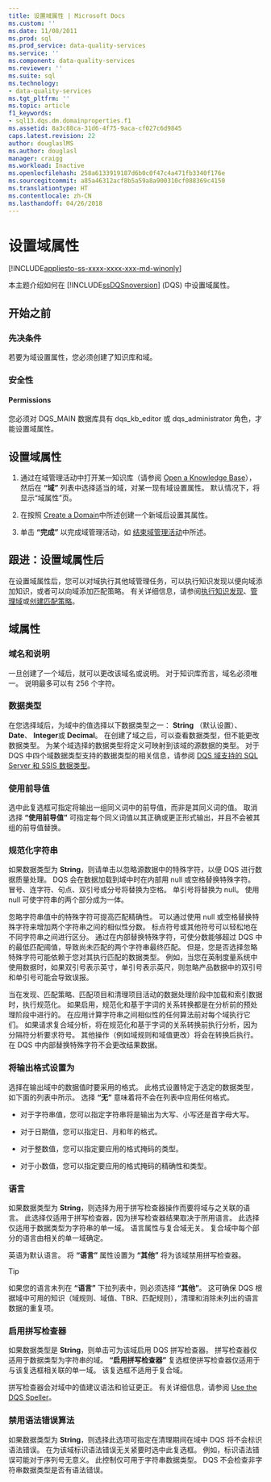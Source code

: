 ```yaml
---
title: 设置域属性 | Microsoft Docs
ms.custom: ''
ms.date: 11/08/2011
ms.prod: sql
ms.prod_service: data-quality-services
ms.service: ''
ms.component: data-quality-services
ms.reviewer: ''
ms.suite: sql
ms.technology:
- data-quality-services
ms.tgt_pltfrm: ''
ms.topic: article
f1_keywords:
- sql13.dqs.dm.domainproperties.f1
ms.assetid: 8a3c88ca-31d6-4f75-9aca-cf027c6d9845
caps.latest.revision: 22
author: douglaslMS
ms.author: douglasl
manager: craigg
ms.workload: Inactive
ms.openlocfilehash: 258a6133919187d6b0c0f47c4a471fb3340f176e
ms.sourcegitcommit: a85a46312acf8b5a59a8a900310cf088369c4150
ms.translationtype: HT
ms.contentlocale: zh-CN
ms.lasthandoff: 04/26/2018
---
```

# <a name="set-domain-properties"></a>设置域属性

[!INCLUDE[appliesto-ss-xxxx-xxxx-xxx-md-winonly](../includes/appliesto-ss-xxxx-xxxx-xxx-md-winonly.md)]

  本主题介绍如何在 [!INCLUDE[ssDQSnoversion](../includes/ssdqsnoversion-md.md)] (DQS) 中设置域属性。  
  
##  <a name="BeforeYouBegin"></a> 开始之前  
  
###  <a name="Prerequisites"></a> 先决条件  
 若要为域设置属性，您必须创建了知识库和域。  
  
###  <a name="Security"></a> 安全性  
  
####  <a name="Permissions"></a> Permissions  
 您必须对 DQS_MAIN 数据库具有 dqs_kb_editor 或 dqs_administrator 角色，才能设置域属性。  
  
##  <a name="Set"></a> 设置域属性  
  
1.  通过在域管理活动中打开某一知识库（请参阅 [Open a Knowledge Base](../data-quality-services/open-a-knowledge-base.md)），然后在 **“域”** 列表中选择适当的域，对某一现有域设置属性。 默认情况下，将显示“域属性”页。  
  
2.  在按照 [Create a Domain](../data-quality-services/create-a-domain.md)中所述创建一个新域后设置其属性。  
  
3.  单击 **“完成”** 以完成域管理活动，如 [结束域管理活动](http://msdn.microsoft.com/library/ab6505ad-3090-453b-bb01-58435e7fa7c0)中所述。  
  
##  <a name="FollowUp"></a> 跟进：设置域属性后  
 在设置域属性后，您可以对域执行其他域管理任务，可以执行知识发现以便向域添加知识，或者可以向域添加匹配策略。 有关详细信息，请参阅[执行知识发现](../data-quality-services/perform-knowledge-discovery.md)、[管理域](../data-quality-services/managing-a-domain.md)或[创建匹配策略](../data-quality-services/create-a-matching-policy.md)。  
  
##  <a name="Properties"></a> 域属性  
  
###  <a name="Name"></a> 域名和说明  
 一旦创建了一个域后，就可以更改该域名或说明。 对于知识库而言，域名必须唯一。 说明最多可以有 256 个字符。  
  
###  <a name="Type"></a> 数据类型  
 在您选择域后，为域中的值选择以下数据类型之一： **String** （默认设置）、 **Date**、 **Integer**或 **Decimal**。 在创建了域之后，可以查看数据类型，但不能更改数据类型。 为某个域选择的数据类型将定义可映射到该域的源数据的类型。 对于 DQS 中四个域数据类型支持的数据类型的相关信息，请参阅 [DQS 域支持的 SQL Server 和 SSIS 数据类型](../data-quality-services/supported-sql-server-and-ssis-data-types-for-dqs-domains.md)。  
  
###  <a name="Leading"></a> 使用前导值  
 选中此复选框可指定将输出一组同义词中的前导值，而非是其同义词的值。 取消选择 **“使用前导值”** 可指定每个同义词值以其正确或更正形式输出，并且不会被其组的前导值替换。  
  
###  <a name="Normalize"></a> 规范化字符串  
 如果数据类型为 **String**，则请单击以忽略源数据中的特殊字符，以便 DQS 进行数据质量处理。 DQS 会在数据加载到域中时在内部用 null 或空格替换特殊字符。 冒号、连字符、句点、双引号或分号将替换为空格。 单引号将替换为 null。 使用 null 可使字符串的两个部分成为一体。  
  
 忽略字符串值中的特殊字符可提高匹配精确性。 可以通过使用 null 或空格替换特殊字符来增加两个字符串之间的相似性分数。 标点符号或其他符号可以轻松地在不同字符串之间进行区分。 通过在内部替换特殊字符，可使分数能够超过 DQS 中的最低匹配阈值，导致尚未匹配的两个字符串最终匹配。 但是，您是否选择忽略特殊字符可能依赖于您对其执行匹配的数据类型。 例如，当您在英制度量系统中使用数据时，如果双引号表示英寸，单引号表示英尺，则忽略产品数据中的双引号和单引号可能会导致误报。  
  
 当在发现、匹配策略、匹配项目和清理项目活动的数据处理阶段中加载和索引数据时，执行规范化。 如果启用，规范化和基于字词的关系转换都是在分析前的预处理阶段中进行的。 在应用计算字符串之间相似性的任何算法前对每个域执行它们。 如果请求复合域分析，将在规范化和基于字词的关系转换前执行分析，因为分隔符分析要求符号。 其他操作（例如域规则和域值更改）将会在转换后执行。 在 DQS 中内部替换特殊字符不会更改结果数据。  
  
###  <a name="Format"></a> 将输出格式设置为  
 选择在输出域中的数据值时要采用的格式。 此格式设置特定于选定的数据类型，如下面的列表中所示。 选择 **“无”** 意味着将不会在列表中应用任何格式。  
  
-   对于字符串值，您可以指定字符串将是输出为大写、小写还是首字母大写。  
  
-   对于日期值，您可以指定日、月和年的格式。  
  
-   对于整数值，您可以指定要应用的格式掩码的类型。  
  
-   对于小数值，您可以指定要应用的格式掩码的精确性和类型。  
  
###  <a name="Language"></a> 语言  
 如果数据类型为 **String**，则选择为用于拼写检查器操作而要将域与之关联的语言。 此选择仅适用于拼写检查器，因为拼写检查器结果取决于所用语言。 此选择仅适用于数据类型为字符串的单一域。 语言属性与复合域无关。 复合域中每个部分的语言由相关的单一域确定。  
  
 英语为默认语言。 将 **“语言”** 属性设置为 **“其他”** 将为该域禁用拼写检查器。  
  
> [!TIP]  
>  如果您的语言未列在 **“语言”** 下拉列表中，则必须选择 **“其他”**。 这可确保 DQS 根据域中可用的知识（域规则、域值、TBR、匹配规则），清理和消除未列出的语言数据的重复项。  
  
###  <a name="Speller"></a> 启用拼写检查器  
 如果数据类型是 **String**，则单击可为该域启用 DQS 拼写检查器。 拼写检查器仅适用于数据类型为字符串的域。 **“启用拼写检查器”** 复选框使拼写检查器仅适用于与该复选框相关联的单一域。 该复选框不适用于复合域。  
  
 拼写检查器会对域中的值建议语法和验证更正。 有关详细信息，请参阅 [Use the DQS Speller](../data-quality-services/use-the-dqs-speller.md)。  
  
###  <a name="Syntax"></a> 禁用语法错误算法  
 如果数据类型为 **String**，则选择此选项可指定在清理期间在域中 DQS 将不会标识语法错误。 在为该域标识语法错误无关紧要时选中此复选框。 例如，标识语法错误可能对于序列号无意义。 此控制仅可用于字符串数据类型。 DQS 不会检查非字符串数据类型是否有语法错误。  
  
  
